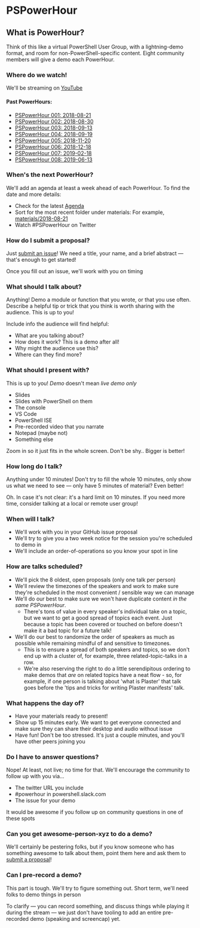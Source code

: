 # PSPowerHour

## What is PowerHour?

Think of this like a virtual PowerShell User Group, with a lightning-demo format, and room for non-PowerShell-specific content.  Eight community members will give a demo each PowerHour.

### Where do we watch!

We'll be streaming on [YouTube](https://www.youtube.com/channel/UCtHKcGei3EjxBNYQCFZ3WNQ)

#### Past PowerHours:

- [PSPowerHour 001: 2018-08-21](https://www.youtube.com/watch?v=fDQvdIEda_c)
- [PSPowerHour 002: 2018-08-30](https://www.youtube.com/watch?v=3Yq4sVWJrWo)
- [PSPowerHour 003: 2018-09-13](https://www.youtube.com/watch?v=sRdoCrA-PnU)
- [PSPowerHour 004: 2018-09-19](https://www.youtube.com/watch?v=UTuwnDtaTWQ)
- [PSPowerHour 005: 2018-11-20](https://www.youtube.com/watch?v=kt-nrHbgTns)
- [PSPowerHour 006: 2018-12-18](https://www.youtube.com/watch?v=iGEFqRLwdzg)
- [PSPowerHour 007: 2019-02-18](https://www.youtube.com/watch?v=7uYDux0HJ7w)
- [PSPowerHour 008: 2019-06-13](https://www.youtube.com/watch?v=9go5hF5S7Ig)

### When's the next PowerHour?

We'll add an agenda at least a week ahead of each PowerHour.  To find the date and more details:

* Check for the latest [Agenda](Agenda.md)
* Sort for the most recent folder under materials:  For example, [materials/2018-08-21](materials/2018-08-21)
* Watch #PSPowerHour on Twitter

### How do I submit a proposal?

Just [submit an issue](https://github.com/PSPowerHour/PSPowerHour/issues/new)!
We need a title, your name, and a brief abstract — that's enough to get started!

Once you fill out an issue, we'll work with you on timing

### What should I talk about?

Anything!  Demo a module or function that you wrote, or that you use often.
Describe a helpful tip or trick that you think is worth sharing with the audience.
This is up to you!

Include info the audience will find helpful:

* What are you talking about?
* How does it work? This is a demo after all!
* Why might the audience use this?
* Where can they find more?

### What should I present with?

This is up to you!  _Demo_ doesn't mean _live demo only_

* Slides
* Slides with PowerShell on them
* The console
* VS Code
* PowerShell ISE
* Pre-recorded video that you narrate
* Notepad (maybe not)
* Something else

Zoom in so it just fits in the whole screen. Don't be shy.. Bigger is better!

### How long do I talk?

Anything under 10 minutes!
Don't try to fill the whole 10 minutes, only show us what we need to see — only have 5 minutes of material?
Even better!

Oh.  In case it's not clear: it's a hard limit on 10 minutes.
If you need more time, consider talking at a local or remote user group!

### When will I talk?

* We'll work with you in your GitHub issue proposal
* We'll try to give you a two week notice for the session you're scheduled to demo in
* We'll include an order-of-operations so you know your spot in line

### How are talks scheduled?

* We'll pick the 8 oldest, open proposals (only one talk per person)
* We'll review the timezones of the speakers and work to make sure they're scheduled in the most convenient / sensible way we can manage
* We'll do our best to make sure we won't have duplicate content _in the same PSPowerHour_.
  * There's tons of value in every speaker's individual take on a topic, but we want to get a good spread of topics each event.
    Just because a topic has been covered or touched on before doesn't make it a bad topic for a future talk!
* We'll do our best to randomize the order of speakers as much as possible while remaining mindful of and sensitive to timezones.
  * This is to ensure a spread of both speakers and topics, so we don't end up with a cluster of, for example, three related-topic-talks in a row.
  * We're also reserving the right to do a little serendipitous ordering to make demos that _are_ on related topics have a neat flow - so, for example, if one person is talking about 'what is Plaster' that talk goes before the 'tips and tricks for writing Plaster manifests' talk.

### What happens the day of?

* Have your materials ready to present!
* Show up 15 minutes early.
  We want to get everyone connected and make sure they can share their desktop and audio without issue
* Have fun!  Don't be too stressed.
  It's just a couple minutes, and you'll have other peers joining you

### Do I have to answer questions?

Nope!  At least, not live; no time for that.
We'll encourage the community to follow up with you via...

* The twitter URL you include
* #powerhour in powershell.slack.com
* The issue for your demo

It would be awesome if you follow up on community questions in one of these spots

### Can you get awesome-person-xyz to do a demo?

We'll certainly be pestering folks, but if you know someone who has something awesome to talk about them, point them here and ask them to [submit a proposal](https://github.com/PSPowerHour/PSPowerHour/issues/new)!

### Can I pre-record a demo?

This part is tough.
We'll try to figure something out.
Short term, we'll need folks to demo things in person

To clarify — you can record something, and discuss things while playing it during the stream — we just don't have tooling to add an entire pre-recorded demo (speaking and screencap) yet.
